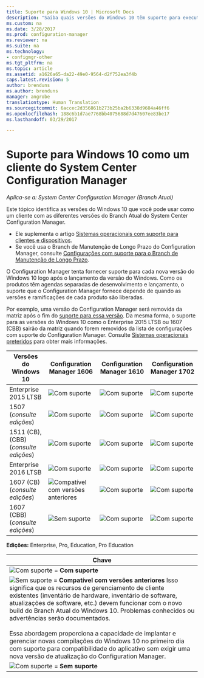 ```yaml
---
title: Suporte para Windows 10 | Microsoft Docs
description: "Saiba quais versões do Windows 10 têm suporte para executar o cliente do System Center Configuration Manager."
ms.custom: na
ms.date: 3/28/2017
ms.prod: configuration-manager
ms.reviewer: na
ms.suite: na
ms.technology:
- configmgr-other
ms.tgt_pltfrm: na
ms.topic: article
ms.assetid: a1626a65-da22-49e0-9564-d2f752ea3f4b
caps.latest.revision: 5
author: brenduns
ms.author: brenduns
manager: angrobe
translationtype: Human Translation
ms.sourcegitcommit: 6accec2d356861b273b25ba2b6338d9684a46ff6
ms.openlocfilehash: 188c6b1d7ae7768bb4075688d7d47607ee83be17
ms.lasthandoff: 03/29/2017

---
```

# <a name="support-for-windows-10-as-a-client-of-system-center-configuration-manager"></a>Suporte para Windows 10 como um cliente do System Center Configuration Manager

*Aplica-se a: System Center Configuration Manager (Branch Atual)*


 Este tópico identifica as versões do Windows 10 que você pode usar como um cliente com as diferentes versões do Branch Atual do System Center Configuration Manager.

- Ele suplementa o artigo [Sistemas operacionais com suporte para clientes e dispositivos](/sccm/core/plan-design/configs/supported-operating-systems-for-clients-and-devices).
- Se você usa o Branch de Manutenção de Longo Prazo do Configuration Manager, consulte [Configurações com suporte para o Branch de Manutenção de Longo Prazo](/sccm/core/understand/supported-configurations-for-ltsb).

O Configuration Manager tenta fornecer suporte para cada nova versão do Windows 10 logo após o lançamento da versão do Windows. Como os produtos têm agendas separadas de desenvolvimento e lançamento, o suporte que o Configuration Manager fornece depende de quando as versões e ramificações de cada produto são liberadas.

Por exemplo, uma versão do Configuration Manager será removida da matriz após o fim do [suporte para essa versão](/sccm/core/servers/manage/current-branch-versions-supported). Da mesma forma, o suporte para as versões do Windows 10 como o Enterprise 2015 LTSB ou 1607 (CBB) sairão da matriz quando forem removidos da lista de configurações com suporte do Configuration Manager. Consulte [Sistemas operacionais preteridos](/sccm/core/plan-design/changes/removed-and-deprecated-features#deprecated-operating-systems) para obter mais informações.



|Versões do Windows 10                    |Configuration Manager 1606          |Configuration Manager 1610          |    Configuration Manager 1702 |
|---------------------|-----|-----|-----|
|Enterprise 2015 LTSB                   |![Com suporte](media/green_check.png) |![Com suporte](media/green_check.png) |![Com suporte](media/green_check.png) |
|1507 <br />(*consulte edições*)            |![Com suporte](media/green_check.png) |![Com suporte](media/green_check.png) |![Com suporte](media/green_check.png) |
|1511 (CB), (CBB)<br />(*consulte edições*) |![Com suporte](media/green_check.png) |![Com suporte](media/green_check.png) |![Com suporte](media/green_check.png) |
|Enterprise 2016 LTSB                   |![Com suporte](media/green_check.png) |![Com suporte](media/green_check.png) |![Com suporte](media/green_check.png) |
|1607 (CB)    <br />(*consulte edições*)      |![Compatível com versões anteriores](media/blue_compat.png) |![Com suporte](media/green_check.png) |![Com suporte](media/green_check.png) |
|1607 (CBB)    <br />(*consulte edições*)      |![Sem suporte](media/Red_X.png)   |![Com suporte](media/green_check.png) |![Com suporte](media/green_check.png) |



**Edições:** Enterprise, Pro, Education, Pro Education   

|Chave|
|--|
|![Com suporte](media/green_check.png) = **Com suporte**  |
|![Sem suporte](media/blue_compat.png)  = **Compatível com versões anteriores** Isso significa que os recursos de gerenciamento de cliente existentes (inventário de hardware, inventário de software, atualizações de software, etc.) devem funcionar com o novo build do Branch Atual do Windows 10. Problemas conhecidos ou advertências serão documentados. <br><br>Essa abordagem proporciona a capacidade de implantar e gerenciar novas compilações do Windows 10 no primeiro dia com suporte para compatibilidade do aplicativo sem exigir uma nova versão de atualização do Configuration Manager. |
|![Com suporte](media/Red_X.png) = **Sem suporte**|

